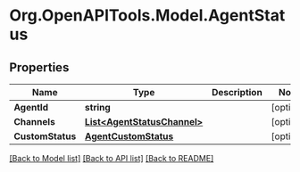 # Org.OpenAPITools.Model.AgentStatus
## Properties

Name | Type | Description | Notes
------------ | ------------- | ------------- | -------------
**AgentId** | **string** |  | [optional] 
**Channels** | [**List&lt;AgentStatusChannel&gt;**](AgentStatusChannel.md) |  | [optional] 
**CustomStatus** | [**AgentCustomStatus**](AgentCustomStatus.md) |  | [optional] 

[[Back to Model list]](../README.md#documentation-for-models) [[Back to API list]](../README.md#documentation-for-api-endpoints) [[Back to README]](../README.md)

